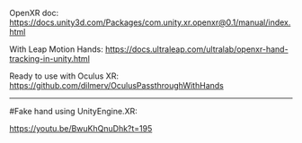 OpenXR doc:
https://docs.unity3d.com/Packages/com.unity.xr.openxr@0.1/manual/index.html

With Leap Motion Hands:
https://docs.ultraleap.com/ultralab/openxr-hand-tracking-in-unity.html

Ready to use with Oculus XR: 
https://github.com/dilmerv/OculusPassthroughWithHands

-----------------------

#Fake hand using UnityEngine.XR:

https://youtu.be/BwuKhQnuDhk?t=195
